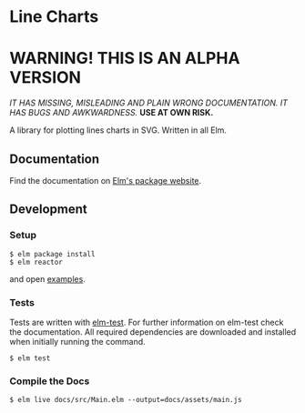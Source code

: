 # Line Charts


# WARNING! THIS IS AN ALPHA VERSION

*IT HAS MISSING, MISLEADING AND PLAIN WRONG DOCUMENTATION.*
*IT HAS BUGS AND AWKWARDNESS.*
**USE AT OWN RISK.**


A library for plotting lines charts in SVG. Written in all Elm.


## Documentation

Find the documentation on [Elm's package website](http://package.elm-lang.org/packages/terezka/elm-charts/latest).

## Development

### Setup

```shell
$ elm package install
$ elm reactor
```

and open [examples](https://localhost:8000/examples).

### Tests

Tests are written with [elm-test](https://github.com/elm-community/elm-test).
For further information on elm-test check the documentation.
All required dependencies are downloaded and installed when initially running the command.

```shell
$ elm test
```

### Compile the Docs

```shell
$ elm live docs/src/Main.elm --output=docs/assets/main.js
```
